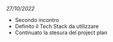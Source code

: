 *27/10/2022*

- Secondo incontro
- Definito il Tech Stack da utilizzare
- Continuato la stesura del project plan
